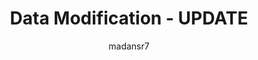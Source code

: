 ---
title: "Data Modification - UPDATE"
description: "Data Modification - UPDATE basics"
author: madansr7
ms.author: madansr7
ms.date: 02/19/2019
ms.topic: article
 
---
